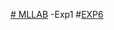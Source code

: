 [# MLLAB](https://colab.research.google.com/drive/10tBUNKRw5U5zNPBaWyWl2-EaYCTgNUNt) -Exp1
#[EXP6](https://colab.research.google.com/drive/10vQJuw-YrY5WQVKROne3bo1YV9Yoq-c2)
